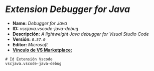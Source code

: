 <!-- Autor: Daniel Benjamin Perez Morales -->
<!-- GitHub: https://github.com/DanielBenjaminPerezMoralesDev13 -->
<!-- GitLab: https://gitlab.com/DanielBenjaminPerezMoralesDev13 -->
<!-- Correo electrónico: danielperezdev@proton.me -->

# ***Extension Debugger for Java***

- **Name:** *Debugger for Java*
- **ID:** *vscjava.vscode-java-debug*
- **Descripción:** *A lightweight Java debugger for Visual Studio Code*
- **Versión:** *`0.57.0`*
- **Editor:** *Microsoft*
- **[Vínculo de VS Marketplace:](https://marketplace.visualstudio.com/items?itemName=vscjava.vscode-java-debug "https://marketplace.visualstudio.com/items?itemName=vscjava.vscode-java-debug")**

```plaintext
# Id Extensión Vscode
vscjava.vscode-java-debug
```
